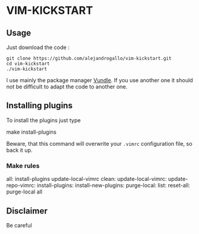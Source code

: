 VIM-KICKSTART
=============


## Usage ##

Just download the code :

    git clone https://github.com/alejandrogallo/vim-kickstart.git
    cd vim-kickstart
    ./vim-kickstart

I use mainly the package manager [Vundle](https://github.com/VundleVim/Vundle.vim).
If you use another one it should not be difficult to adapt the code to another one.



## Installing plugins ##

To install the plugins just type 
  
  make install-plugins

Beware, that this command will overwrite your `.vimrc` configuration file, so back it up.

### Make rules ###

  all: install-plugins update-local-vimrc 
  clean:
  update-local-vimrc:
  update-repo-vimrc:
  install-plugins:
  install-new-plugins:
  purge-local:
  list:
  reset-all: purge-local all

## Disclaimer ##

Be careful

